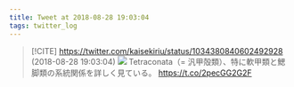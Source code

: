 ```yaml
---
title: Tweet at 2018-08-28 19:03:04
tags: twitter_log
---
```


> [!CITE] https://twitter.com/kaisekiriu/status/1034380840602492928 (2018-08-28 19:03:04)
> ![](https://twitter.com/kaisekiriu/status/1034380840602492928)
> Tetraconata（= 汎甲殻類）、特に軟甲類と鰓脚類の系統関係を詳しく見ている。
> https://t.co/2pecGG2G2F

